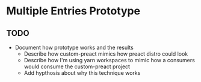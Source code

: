 # Multiple Entries Prototype

## TODO

- Document how prototype works and the results
  - Describe how custom-preact mimics how preact distro could look
  - Describe how I'm using yarn workspaces to mimic how a consumers would consume the custom-preact project
  - Add hypthosis about why this technique works
